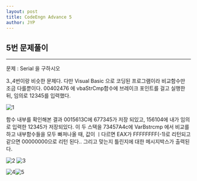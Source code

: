 ```yaml
---
layout: post
title: CodeEngn Advance 5
author: JYP
---
```



## 5번 문제풀이
-----
문제 : Serial 을 구하시오

3.,4번이랑 비슷한 문제다. 다만 Visual Basic 으로 코딩된 프로그램이라 비교함수만 조금 다를뿐이다. 00402476 에 vbaStrCmp함수에 브레이크 포인트를 걸고 실행한 뒤, 임의로 12345를 입력했다.

![1](https://lh3.googleusercontent.com/Oq9A_IaEmpzjynfXZLhtf0ClFJRS6nIeRb_eu5K6dME0fJDq-ks1PAskkbLI1ieiivMzzIDCdoDUoIRbeNu166h-R8CLPsMPHyO5iKNCmSUIiTKDagxwuQ-G0LyUbUCVCHdfsymuZkNzNji0Hoh7zETJLnYznpNk63U23zJBQfkgUOS2zpj9wakMSFwJieCkIUcmvsVXNwqi3B0v3XJ4U4JUngll0s6ubAvSKr2jctntMxIjRHIegjThXI7THRl2LqxoIOkm3RBuKjX8kzB3LdXHoY8-s7QxYzmu4IQYHeHG6MxUom3Emj64JKRBNGj99abYxX02aYv0Gz-aY1x_BgwJ5HmZnEAnCjX8za0l7qXkiqG-36goRMY8rMuXtVyHvQFs8m2LiA2kCfSm5GWH-lbjd61CDqiZ0fIvy1G100Z5pYGVuDcQQS2V_TVhQIDKsc9QhULhK5408-9dMnbr83C4wmoi1qMZzc6iBwfjyWDTcNhENcjAB4eda6iauckwtr_auIHR1NKs4pSTLOvNvq2q8ZPGwg7N716m4LrJrvOKUAgzIDnGcwhWkf7VrqptttaeEme85mYrrJ_fRlnzQHdvIRL7cIZcRO-tYCE689dh2sw=w733-h52-no)

함수 내부를 확인해본 결과 0015613C에 677345가 저장 되있고, 156104에 내가 임의로 입력한 12345가 저장되있다. 이 두 스택을 73457A4c에 VarBstrcmp 에서 비교를 하고 내부함수들을 모두 빠져나올 때, 값이 ㅣ다르면 EAX가 FFFFFFFF(-1)로 리턴되고 같으면 00000000으로 리턴 된다..
그리고 맞는지 틀린지에 대한 메시지박스가 출력된다. 


![2](https://lh3.googleusercontent.com/kmukIskvQfaXqteST0n8T3U_HkpRGaBrCZtHN7377PfrJNze-Xlec7lfhrAzbLg6e3HfVpRbhZGGdFq6dpCvdn2H9sMbC6EMOpqQSluIzlUF2VBAI83GHjQyqnYyTuGQFHA7yCWnNLLoC5fr8-qRJERZFGHqcgwd0rPBz3v7o3ehkBXAd43IMEE3JBh266QZX5kck_AQV7q8rQL9Sw_GUK7rTm1TixVfp-twjcp2LkZ9yyiakbtGPOyuCZFwN2AUG02PhYo_gK7NpylQVLdqeDEztyodlQfIV9tuXAtKaSZqI_F5loRBHWuLo0nbC4r9_GJ93AftuRoJ54ws7sImbn7uafT4P-90Ed56fTSfGCvxObioDow_wiq3EOn81cdXaWa9sgYVEEXnEBK2CiiBgcLhbto_S-QSgbrT5Y-K6n10fb_CyKUZfruhsBOc2u-rvNG-4IDQ0fRgW-G4NRIif7KC2PkMzlLOnIqYeBlafxbe1BlB8ZoBWcpa-ZavwoG0MrtCmxACRQ9bq3ao9TwVA5g6OtUY32zdQGVdzsHTCesPMEzvstEdU1LdhcEUAbNWvsV9XItacPxbbAZx4TLblMQC15iwJ-dTcsFa9kGStkkh8Zc=w484-h20-no)
![3](https://lh3.googleusercontent.com/fYRYs7dqn2oU83R0tbfRnenegLeod4MhP-fMmhK1V16PkdvfD4BQIKCDbs4oQd2-jODa_8oJPa_aBw257mbJgNA-j4nWicdY43G9M7Vreo0Hzj9O42dhJYUIjBeNYfuh0t_bdoiKkxpD1WazLS8XZVARm9JrpzxjjVUpt8toMLXhGf5t5pEzO3B8BBN4IM8_6yONzk40PPiLhNdMlGOaJrUUcT_ocL4Kso4BxcsK4RNmkg4Nkd8bw6w3KStB2u75hR-lBWQcnj2hXimK2PFQJlQatOwEbGdtUTtsgS2GVw09mCCbxcoeTMvs44yjWHaCuZ05PH0vn7DurGW6olzt-GEES6tWcdtvjdmUsmYA3fT-q4Xo1fE4tx322TGs6cVhpODRLwjSB-Y5T3rUyX-gNKylPiyyUNFkvz_pu_CEad6-wT4-CbGkl_hujaUD0ypPVoQVvK1EPT0O2WKmRoEPVKVaAm5BqKjLqaZX7bAgngTt6ui-Urh1Pu4o6lq9LdgxnFULccuRIdOpnSSACarzVF15bjm83mp8R_zYIYoLMWDijMpYGN6KlWIs8ii7NLmNA6VCMRHiazpfxRJaH3MVDgLzHnDjqQhWo1iC0SiF8PccSXk=w493-h26-no)

![4](https://lh3.googleusercontent.com/i0uJmQ5Rj6XxdBJRpWmDCRw8ijwBQfcTVnwh3wqzcAxH2SJtqtkl1j6Wrk4qGWmAIj_hkEk0xFJv79-0UpbJntakG-EUBNaOL8itwug-H4vFLowrs-mFmyWRW-MiSj_IGf1yZ-G8Uxc4oWnnDqaOUVUafbtmCXSKHKDyCFGFlZ2Hsq2dM8wppqG2V118h75a4_6LFqAbBndiWBiU9TcGwhAha6He508-ISlIZFynHtIwp1NyR4iakr5O2T_yYg1NOWeKdBItddx62QQtC-VsU7poPmMN2SK7OtPYHvYEyZu1GMRw9s6wlH0BUpN-GwanImpp1qBKVdcEQ32gaTdCpkhS1SGwnBJMde2hVf-itWhqBnOTS9OA1uwCmSZgHXPK2bs2yPfp_rdzSx8PiYXMW0IH8ZipT3dzfNl5W4z-1tiFpK1itz4l10ZF9Y_yoBdWtQPzP5eaD3-46cyPErWmYcOLZ6SPuIW8AGIFOn16kFfXBD24Dn-vEeYuqMNtGuM3wBmfNTXTQxVInWvEUX2o_z-s8mRXr9PVvBcOXwf1mnewvqVIWtFHGePOHJ7IKL4zyY3douCYy2IpOzlofz8qGcK0iaoQTnlcVwPD1URs7-KZBmw=w152-h213-no)![5](https://lh3.googleusercontent.com/aAsZ42LGWXpwX5pIreU4fA6FE93JcP6SNobZbVsONEv_yAWMPOT7p6SJFl_EgEeWpnw0FU-kC7aTTFh4FRmSkPh4Ful7KegAFIQPkX9IuDGxIESZyPlceCyGVZb8FEAP2JoUdmbx4Ndo1C2nfFzN04PeCyQBoiHcvIJkpdLoXlNeDhaY8T_ClHbDveBdWocPmoasnnG_WOl-MthDqsHbAEswBvsaXHuEwqX2IDwN_6OLwrciPEjvGD8JTBTWOoBmuDYEGxOPD6NKXVdt2aAKQ8CYgqWiOXEn_F3iH_yOJ3TUPWRVyOLoGQWelxTugwthAG4NvPk_Vmn_IVP_zH8ideXKLIblYicvwVCO5QKlMMKEFEPwq5agy603J12Kzb5AbMJPcWZv7VrJBiPnV1wqEQ-wdF9Rop2gq6LIKB-fNeWl6pk_q4B7gycKIQ_EfMgcl42U0IbysyJUO3csFG_gK62rG86gD-_tpfrq9TwaN02_Y4k8Kz2ZP_XO9fYbUaEMi91ydCTmZAS1SWRtcAIhTLydug4VPJ9MXMGqlS1S1CUTTIukMcFxv-SKYFZH4gtfpC-SRjcvJazLykngQwJ5O4CYCGKYhDxzqFu8KTt1WpcPin2I-gU=w174-h121-no)